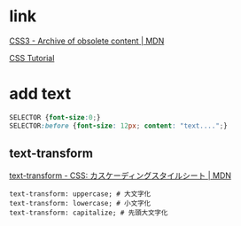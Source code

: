 # link

[CSS3 - Archive of obsolete content | MDN](https://developer.mozilla.org/en-US/docs/Archive/CSS3)

[CSS Tutorial](https://www.w3schools.com/css/default.asp)

# add text
```css
SELECTOR {font-size:0;}
SELECTOR:before {font-size: 12px; content: "text....";}
```


## text-transform
[text\-transform \- CSS: カスケーディングスタイルシート \| MDN](https://developer.mozilla.org/ja/docs/Web/CSS/text-transform)
```
text-transform: uppercase; # 大文字化
text-transform: lowercase; # 小文字化
text-transform: capitalize; # 先頭大文字化
```


